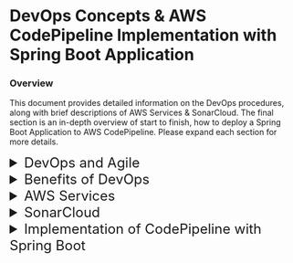# DevOps Concepts & AWS CodePipeline Implementation with Spring Boot Application

### Overview

This document provides detailed information on the DevOps procedures, along with brief descriptions of AWS Services & SonarCloud. The final section is an in-depth overview of start to finish, how to deploy a Spring Boot Application to AWS CodePipeline. Please expand each section for more details. 

<details>
<summary style="font-size: 24px;">DevOps and Agile</summary>

Agile is a mentality or philosophy utilized when approaching the creation of information systems, and is a flexible approach of addressing the steps of the Software Development Life Cycle. Development teams who practice an Agile methodology place a focus on producing code through iteration and collaboration rather than following a rigid plan.

At first glance, DevOps and Agile may seem contradictory; DevOps involves the creation of a systematic approach to producing code while Agile is a mentality that focuses on creating products by adapting to change quickly. However, the goal of both methodologies is to produce working and valuable product more efficiently. DevOps pertains to the entire system working together to produce, test, deploy and maintain the code base, while Agile practices allow for each step of that process to change wherever and whenever needed.
* Agile Practices with DevOps:
  * Continuous Integration
  * Continuous Delivery
  * Continuous Deployment

Adoption of the Agile philosophies can provide a stepping stone for the establishment of a working DevOps pipeline, as Agile practices intrinsically produce more continuous feedback loops. Continuous Integration, Continuous Delivery and Continuous Deployment seek to automate the phases of DevOps as much as possible.

![](https://wac-cdn.atlassian.com/dam/jcr:aa29a13c-67a8-424b-a21b-ad10fe6897df/DevOps%20infinity%20wheel_SIMPLE.png?cdnVersion=484)

## Continuous Integration
Continuous Integration (CI) is the first, and most fundamental step in creating an autonomous development pipeline.

Similarly to Continuous Delivery and Continuous Deployment, Continuous Integration is a development team mentality, and is achieved when all members of the development team practice consistent merging of code into a central repository. For CI to take place, these Central repositories should be in the form of version control software.

Version control software is a tool which utilizes some directory structure to store files. These tools can track changes to code, and allow for changes to be merged (allowing you to select which changes to keep or reject if/when conflicts arise) or files to be rolled back to a previous version. The integration of code into these repositories should happen as often as possible with at least one commit each day. Generally, the more frequently code is merged, the less conflicts and/or integration issues will arise.

The best way to ensure your code integrates well is to marry the integration of your code with testing the code. Running test suites on the code base after new commits helps to minimize potential disruptions if conflicts do arise, particularly when utilizing certain DevOps tools to automatically run unit and integration tests. 

## Continuous Delivery
Continuous Delivery is a paradigm in which the building, management and testing of produced software is automated such that deployments can be performed at the push of a button.

Continuous delivery is often confused with Continuous Deployment, which automates the entire production pipeline, including deployment. Continuous Delivery; however is the process of automating all steps of a Development pipeline except for the final deployment step. Inherently, Continuous Delivery is dependent on the implementation of Continuous Integration, and also serves as a stepping stone to creating a fully automated Development Pipeline (Continuous Deployment). Though Continuous Integration can technically be achieved without automation, Continuous Delivery is only achieved when code integration, testing and product building has been automated. In this way, you are able to perform frequent deployments "at the press of a button", but may choose not to do so, usually for business purposes or possibly due to a preference for a regular scheduled deployment process.

The deployment to production may also be kept manual so that final user acceptance tests can be performed manually as a final safety check on the code to ensure that it meets business needs. This is due to the difficulty and cost of creating tests to evaluate the user experience and not simply the functionality.

## Continuous Deployment
Continuous Deployment is a process of releasing software in which changes are tested for stability and correctness automatically. This results in immediate, autonomous deployment of code to production environments.

Continuous Deployment is often confused with Continuous Delivery due to nomenclature as both are referred to as 'CD'; however, Continuous Delivery is simply a precursor to Continuous Deployment. In Continuous Delivery there is a final, manual approval process needed before code is deployed to production environments. Continuous Deployment forgoes human intervention at every step of the deployment process, and pushes new code into the working production environment immediately so long as it meets the test requirements. When Continuous Deployment is achieved, every committed change to the code base creates and deploys a new build to the production environment.

Continuous Deployment is the ultimate goal for establishing a true DevOps pipeline, as it ensures that all steps for the creation of product, including code creation, testing, building, and deployment are automated and work seamlessly together.

As the major difference for Continuous Deployment and Delivery resides in the manual approval of deploying code to production, many benefits (feedback speed, code quality and efficiency) are retained with the use of Continuous Deployment. However, there are some additional considerations for Continuous Deployment:
- With Continuous Deployment, there is no chance to perform manual tests before deploying to production, since the entire pipeline is automated.
</details>
<details>
<summary style="font-size: 24px;">Benefits of DevOps</summary> 

-   **Speed**
    -   Teams that practice DevOps release deliverables more frequently, with higher quality and stability.
    -   A Report found that elite teams deploy 208 times more frequently and 106 times faster than low-performing teams.
    -   Continuous delivery allows teams to build, test, and deliver software with automated tools.
-   **Improved Collaboration**
    -   culture of collaboration between developers and operations teams, who share responsibilities and combine work.
    -   This makes teams more efficient and saves time related to work handoffs and creating code that is designed for the environment where it runs.
-   **Rapid Deployment**
    -   teams improve products rapidly.
    -   A competitive advantage can be gained by quickly releasing new features and repairing bugs.
-   **Quality and reliability**
    -   Practices like continuous integration and continuous delivery ensure changes are functional and safe, which improves the quality of a software product.
    -   Monitoring helps teams keep informed of performance in real-time.
-   **Security**
    -   By integrating security into a continuous integration, continuous delivery, and continuous deployment pipeline, DevSecOps is an active, integrated part of the development process.
    -   Security is built into the product by integrating active security audits and security testing into agile development and DevOps workflows.

</details>
<details>
<summary style="font-size: 24px;">AWS Services</summary> 

-   **CodeBuild**
    -   AWS Fully managed continuous integration service that compiles source code, runs tests, and produces software packages that are ready to deploy
    -   don’t need to provision, manage, and scale your own build servers
    -   scales continuously and processes multiple builds concurrently, so your builds are not left waiting in a queue.
    -   you are charged by the minute for the compute resources you use when building. (Free tier = 100 min/month)
-   **CodePipeline**
    -   AWS Fully managed continuous delivery service that helps you automate your release pipelines for fast and reliable application and infrastructure updates.
    -   automates the build, test, and deploy phases of your release process every time there is a code change
    -   Enables you to rapidly and reliably deliver features and updates
    -   You can easily integrate AWS CodePipeline with third-party services such as GitHub.
    -   You only pay for what you use. There are no upfront fees or long-term commitments.
-   **CodeDeploy**
    -   AWS Fully managed deployment service that automates software deployments to a variety of compute services such as - AWS Elastic Beanstalk- Amazon EC2 - AWS Fargate - AWS Lambda - on-premises servers
    -   Makes it easier for you to rapidly release new features
    -   helps you avoid downtime during application deployment
    -   handles the complexity of updating your applications
        - **Elastic Beanstalk**
            - We plan to use this deployment method as it's the simplist to implment with our application
            - Using just a .jar file of our built application we can deploy our application in just a few minutes after every commit to `main`
            - This leverages an ec2 instance for us with some pre-built configuration of the virtual machine to include java & maven by default, allowing us to execute out jar file with ease.
            - ***IMPORTANT*** Elastic Beanstalk by default looks for all applications to expose PORT 5000, so make sure within your `application.yml` or `application.properties` the PORT is assigned to 5000.
-   **CloudWatch**
    -   CloudWatch monitors your Amazon Web Services (AWS) resources and the applications you run on AWS in real time
    -   Automatically displays metrics about every AWS service in use, allowing you to collect and track metrics to evaluate your applications resources.
    - Alarms can be generated to watch metrics and automatically send notifications
        -   Everyone uses CloudWatch when the deploy their free tier RDS instance, along with any other free tier service, as there is a default CloudWatch alarm placed to track monthly usage. 
        -   For RDS, towards the end of each month you should receive an email when you've used ~75% of your free tier if you're database has 100% uptime. 
    -   These are extraordinarily helpful in the preventation of over provisioning cloud resources to prevent unintentially charges to your AWS account. 

    ![](https://docs.aws.amazon.com/images/AmazonCloudWatch/latest/monitoring/images/CW-Overview.png)

</details>
<details>

<summary style="font-size: 24px;">SonarCloud</summary> 

## SonarCloud

SonarCloud is a cloud-based code quality, security and review tool by signing up for free at [sonarcloud.io](https://sonarcloud.io/explore/projects). This supports up to 23 languages, including Java, Javascript and Typescript. This is a free-open source analysis tool for all of your publicly accessible projects to help align the team with a shared definition of clean code.
- NOTE: Be mindful that these are public and stored on sonarcloud, meaning you must make sure to obfuscate any sensitive information from your GitHub repository.
</details>
<details>
<summary style="font-size: 24px;">Implementation of CodePipeline with Spring Boot</summary> 

# Implementation

We will go over the steps involved in deploying a Spring Boot Appliation to CodePipeline, please fork the following repository and follow the below procedures for practice. [FORK THIS GITHUB REPO!](https://github.com/JesterCharles/bootPipeline.git)

After you've forked this repository, we can begin with the first steps of deployment. Before heading to AWS CodePipeline you must first create an Elastic Beanstalk application for the Deploy Stage. We do this first to make the creation of our pipeline seamless, but the Deploy Stage can always be configured and edited later if need be.

1. Generate an AWS Elastic Beanstalk Application
First, we head over to `Elastic Beanstalk` by searching for the service in the top search bar. Where we will select the `Create Environment` button in the top right.

- We will then be directed to the `Configure Environment` section of Elastic Beanstalk where we must edit a few sections.
    - **Application Information**
        - Here we will add our application name with the syntax as follows: lastNameApplicationName Example: jesterBootPipeline
    - **Platform**
        - Click the dropdown underneath `Platform` and make sure to select `Java`
        - ***IMPORTANT***: Change the `Platform branch` dropdown to make the Java version your application is using, default is `Correto 17`. 
            - For this `bootPipeline` example application, you would change to `Correto 8`.
    - No more changes necessary. Confirm the material matches the below image and proceed to click the `Next`.
    
        ![](https://i.imgur.com/fhDYwvt.png)
        
- Next we must configure service access to our application. Select the `Create an use new Service role` option underneath `Service role`.
    - Here's were we might need to jump over to IAM roles, as you may or may not have an `EC2 Instance profile` that can be leveraged by Elastic Beanstalk. **Please check the dropdown to confirm. If you do, great, select it and you can skip over the follow steps by selecting `Skip to Review`**:
        1. Very recent changes to AWS have prevented the automatic generation of this role. [Click the link to head to IAM in another tab](https://us-east-1.console.aws.amazon.com/iamv2/home?region=us-east-2#/roles) if your `EC2 Instance Profile` contained no values.
        2. At this page, please click the `Create role` button on the top right. We should be directed to the `Select Trusted Entity` step of the process.
        3. We must now select underneath `Use Cases` the `EC2` bullet. After selection, click `Next` button in bottom right.
        4. In the Search bar with `Filter policies by property...`, please search for **WebTier**. This will have a single result of `AWSElasticBeanstalkWebTier` that you must select the check mark to the left of the name. Click the `Next` button in bottom right.
        5. Finally, all we need to do is add the following text to our `Role name` underneath the `Role Details`. Please name this service role as **aws-elasticbeanstalk-ec2-role**
        6. In the bottom right, Click on `Create Role` button. We can now return to CodePipeline tab, clicking the refresh button to the right of our `EC2 Instance Profile` and our role should now be selectable. Please select this role.
- If you didn't need the `IAM role` for ec2 instance, make sure to check with the Image below that the information matches. Once confirmed, click the `Skip to Review` button and the bottom right. 

    ![](https://i.imgur.com/q16IiMe.png)

- At the Review, check all values matching the image below:

    ![](https://i.imgur.com/9XZcmsr.png)

- After confirming all information matches, scroll down to click submit. The Elastic Beanstalk environment should now being to deploy. This will have a default application, that will later be replace with our Spring Boot app through AWS CodePipeline.

2. Create a new pipeline by once again using the search bar to navigate to `CodePipeline`. here we will begin by selecting `Create Pipeline`.

## Source Stage (CodeCommit w/ GitHub)
- We will be directed to `Choose Pipeline Settings`. Here we must simply edit the `Pipeline name` field with the following syntax: lastNameApplicationName, for example, jesterBootPipeline. Nothing else needs to be changed, everything else is automatically generated. Click `Next`.
- Next, we are prompted to select our `Source provider`, aka where our code base is. This would be GitHub, after selecting the dropdown choose the option `GitHub (Version 2)`, this allows us to connect our AWS account with our GitHub account as follows:
    1. Click the `Connect to Github` button to the right of the `Connection` field. A popup will be generated where we can establish a connection to github.
    2. Specify the `Connection Name`, such as *aws-github-JesterCharles* but can be named whatever you like. Now select `Connect to Github`.
    3. Select `Install New Apps`, where you will be redirected to GitHub to allow permissions to your github account. Follow the default propmts there to establish this connection and you will be redirected back.
    4. Finally, click `Connect`. That connection will now be filled out within the Connection field.
- Next, we will move on to select our `Repository Name`. Since we've established our connection to GitHub we can now select the source code we wish to deploy. In this scenario, that would be `bootPipeline` for those of you that forked the repository. Go ahead and search for `bootPipeline` and select it.
- `Branch Name` is where our trigger will take place to integrate the code onto AWS and by default you should just select the `main` branch. Optionally, if you have a development pipeline you can choose a dev branch as a trigger.
- After this, proceed to click `Next` as no other changes required and can proceed with the build stage.

## Build Stage (CodeBuild)
- For `Build provider`, select `AWS CodeBuild`. This should then pop up additional fields, such as `Region` and `Project Name`.
- Double check that the `Region` is what you or your team has specified as the Region location for use during this project.
- Next, we have to create a `CodeBuild` project. To the right of the `Project name` input field is a `Create Project` button. Please select this button and a popup should appear. Follow the steps below in the new window:
    1. Underneath the `Project configuration` section, in the `Project name` add the name of the project, for example: *jesterBootPipeline*
    2. Underneath the `Environment` section, select the dropdown for `Operating system` and select the `Amazon Linux 2` value.
    3. Next, we must select the appropriate `Runtime` field, which is a default `Standard` there should be no other options.
    4. Underneath the `Image` field select the appropriate image version for default configurations with Java. This would be the `aws/codebuild/amazonlinux2-x86_64-standard:corretto8` for Java 8 specifically. If you're using Java 17, make sure to select the image ending with `standard:4.0` or greater.
- We may not continue on to the `Buildspec` section, here we will select the `Build specifications` as `Insert build commands`. This will store a buildspec.yaml file on the project instead of in our repository. This is useful as some sensitive information can be located in this file.
- Once `Insert build commands` is selected a field `Build commands` will open, select the button to the right of this field for `Switch to editor`.
    - Select all (ctrl+a) within the editor and delete all the default yaml code. 
    - Copy and paste the following block of code below into that editor

    ```yaml
    version: 0.2

    phases:
      install:
        runtime-version:
          java: coretto8 #Note the Java Runtime and change accordingly
      build:
        commands:
          - echo Build started on `date`
          - mvn package
      post_build:
        commands:
          - mv target/*.jar app.jar
    artifacts:
      files:
        - app.jar
    ```
- Once completed your build spec should be as follows:

    ![](https://i.imgur.com/vEako5o.png)

- Confirm the remaining information matches to the image below:

    ![](https://i.imgur.com/UrBfiCP.png)

- Once all information is confirmed, scroll to the bottom and click on the `Continue to CodePipeline`. This will automatically close the popup and update the `Project name` field to match accordingly to the new project. 
- Before moving on to the deploy stage, we must include our Database environment variables to allow our application to build according and obfuscate the sensitive information.
    1. Click the `Add environment variable` button three times for the fields required by our database: DB_URL, DB_USER, DB_PASS
    2. Name the variables and assign the values as follows for this example project: (Name : Value)
        - DB_URL : jdbc:h2:mem:mydb
        - DB_USER : sa
        - DB_PASS : password
    3. Once these three environment varaibles have been set check the following image to make sure it matches:

        ![](https://i.imgur.com/F0KVbnu.png)

    4. **IMPORTANT** You're Spring Boot `application.yaml` or `application.properties` file must access these environment variables on CodeBuild by following this syntax in your file: {VARIABLE_NAME_IN_CODEBUILD} 
        ```yaml
        # Here is an example of CodeBuild Environment variables used for the url, username and password.
        server:
          port: 5000

        spring:
          application:
            name: bootPipeline-api
          datasource:
            driver-class-name: org.h2.Driver
            url: {DB_URL}
            username: {DB_USER}
            password: {DB_PASS}

          jpa:
            database-platform: org.hibernate.dialect.H2Dialect
            show-sql: true
            hibernate:
              ddl-auto: create-drop
        ```
- Once all information has been confirmed, you may now click `Next` to proceed onto the deploy stage

3. Deploy our application to `Elastic Beanstalk`

## Deploy Stage

- Select the dropdown under `Deploy Provider`, where you will see `AWS Elastic Beanstalk` as an option. Select this.
- Next check the `Region` is corrrect. Note, an incorrect region will not show any Elastic Beanstalk applications as they are deployed to specific regions.
- Now select the `Application name` that fits to your Elastic Beanstalk application, for this example that is *jesterBootPipeline*
- Follow this by selecting the `Environment name`, which should format as LastNameApplicationName-env. For this example that would be *JesterBootPipeline-env*
- Confirm all the information and proceed to the next step by clicking `Next`.

4. Review!
- Take a few extra seconds and review that all the information matches accordingly to you application and looks similar to the below image:

    ![](https://i.imgur.com/Wojb71t.png)

5. After Confirmation in previous step, you may now finally click `Create pipeline` button in the bottom right. This may take a few seconds, but you should be directed to the pipeline in execution. Now wait with bated-breath as with DevOps there can always be complications. 
- If any issues arise with the Pipeline, make sure to check any of the logs for any failure in execution of our Spring Boot Application.
- If you cannot parse out what went wrong in a log, make sure to reach out to a trainer for additional assitance.

</details>
